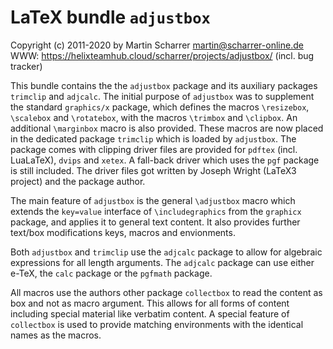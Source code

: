 LaTeX bundle `adjustbox`
========================
Copyright (c) 2011-2020 by Martin Scharrer <martin@scharrer-online.de>  
WWW: <https://helixteamhub.cloud/scharrer/projects/adjustbox/> (incl. bug tracker)

This bundle contains the the `adjustbox` package and its auxiliary packages `trimclip` and `adjcalc`.
The initial purpose of `adjustbox` was to supplement the standard `graphics/x` package, 
which defines the macros `\resizebox`, `\scalebox` and `\rotatebox`, with the macros `\trimbox` and `\clipbox`.
An additional `\marginbox` macro is also provided.
These macros are now placed in the dedicated package `trimclip` which is loaded by `adjustbox`.
The package comes with clipping driver files are provided for `pdftex` (incl. LuaLaTeX), `dvips` and `xetex`. A
fall-back driver which uses the `pgf` package is still included. 
The driver files got written by Joseph Wright (LaTeX3 project) and the package author.

The main feature of `adjustbox` is the general `\adjustbox` macro which extends the `key=value`
interface of `\includegraphics` from the `graphicx` package, and applies it to general text
content. It also provides further text/box modifications keys, macros and envionments.

Both `adjustbox` and `trimclip` use the `adjcalc` package to allow for algebraic expressions for all length
arguments. The `adjcalc` package can use either e-TeX, the `calc` package or the `pgfmath` package.

All macros use the authors other package `collectbox` to read the content as box and not as
macro argument. This allows for all forms of content including special material like verbatim content.
A special feature of `collectbox` is used to provide matching environments with the identical names as the
macros.

